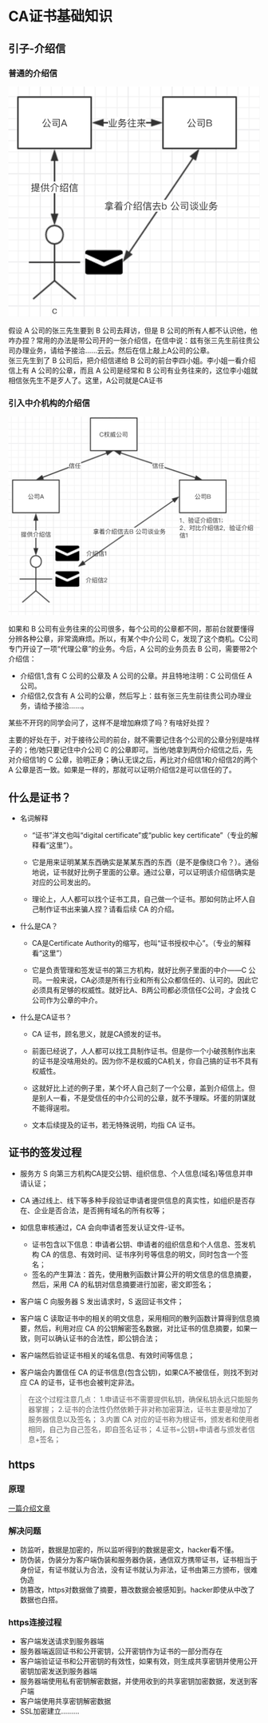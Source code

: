 # CA证书基础知识

## 引子-介绍信

### 普通的介绍信


![](./assets/2018-07-29-18-26-56.png)  

假设 A 公司的张三先生要到 B 公司去拜访，但是 B 公司的所有人都不认识他，他咋办捏？常用的办法是带公司开的一张介绍信，在信中说：兹有张三先生前往贵公司办理业务，请给予接洽......云云。然后在信上敲上A公司的公章。   
张三先生到了 B 公司后，把介绍信递给 B 公司的前台李四小姐。李小姐一看介绍信上有 A 公司的公章，而且 A 公司是经常和 B 公司有业务往来的，这位李小姐就相信张先生不是歹人了。这里，A公司就是CA证书

### 引入中介机构的介绍信  

![](./assets/2018-07-29-18-33-58.png)

如果和 B 公司有业务往来的公司很多，每个公司的公章都不同，那前台就要懂得分辨各种公章，非常滴麻烦。所以，有某个中介公司 C，发现了这个商机。C公司专门开设了一项“代理公章”的业务。今后，A 公司的业务员去 B 公司，需要带2个介绍信：  

* 介绍信1,含有 C 公司的公章及 A 公司的公章。并且特地注明：C 公司信任 A 公司。
* 介绍信2,仅含有 A 公司的公章，然后写上：兹有张三先生前往贵公司办理业务，请给予接洽......。

某些不开窍的同学会问了，这样不是增加麻烦了吗？有啥好处捏？

主要的好处在于，对于接待公司的前台，就不需要记住各个公司的公章分别是啥样子的；他/她只要记住中介公司 C 的公章即可。当他/她拿到两份介绍信之后，先对介绍信1的 C 公章，验明正身；确认无误之后，再比对介绍信1和介绍信2的两个 A 公章是否一致。如果是一样的，那就可以证明介绍信2是可以信任的了。


## 什么是证书？

* 名词解释

    * “证书”洋文也叫“digital certificate”或“public key certificate”（专业的解释看“这里”）。

    * 它是用来证明某某东西确实是某某东西的东西（是不是像绕口令？）。通俗地说，证书就好比例子里面的公章。通过公章，可以证明该介绍信确实是对应的公司发出的。

    * 理论上，人人都可以找个证书工具，自己做一个证书。那如何防止坏人自己制作证书出来骗人捏？请看后续 CA 的介绍。

* 什么是CA？ 

    * CA是Certificate Authority的缩写，也叫“证书授权中心”。（专业的解释看“这里”）

    * 它是负责管理和签发证书的第三方机构，就好比例子里面的中介——C 公司。一般来说，CA必须是所有行业和所有公众都信任的、认可的。因此它必须具有足够的权威性。就好比A、B两公司都必须信任C公司，才会找 C 公司作为公章的中介。

* 什么是CA证书？

    * CA 证书，顾名思义，就是CA颁发的证书。

    * 前面已经说了，人人都可以找工具制作证书。但是你一个小破孩制作出来的证书是没啥用处的。因为你不是权威的CA机关，你自己搞的证书不具有权威性。

    * 这就好比上述的例子里，某个坏人自己刻了一个公章，盖到介绍信上。但是别人一看，不是受信任的中介公司的公章，就不予理睬。坏蛋的阴谋就不能得逞啦。

    * 文本后续提及的证书，若无特殊说明，均指 CA 证书。

## 证书的签发过程

* 服务方 S 向第三方机构CA提交公钥、组织信息、个人信息(域名)等信息并申请认证；

* CA 通过线上、线下等多种手段验证申请者提供信息的真实性，如组织是否存在、企业是否合法，是否拥有域名的所有权等；

* 如信息审核通过，CA 会向申请者签发认证文件-证书。
    * 证书包含以下信息：申请者公钥、申请者的组织信息和个人信息、签发机构 CA 的信息、有效时间、证书序列号等信息的明文，同时包含一个签名；
    * 签名的产生算法：首先，使用散列函数计算公开的明文信息的信息摘要，然后，采用 CA 的私钥对信息摘要进行加密，密文即签名；

* 客户端 C 向服务器 S 发出请求时，S 返回证书文件；

* 客户端 C 读取证书中的相关的明文信息，采用相同的散列函数计算得到信息摘要，然后，利用对应 CA 的公钥解密签名数据，对比证书的信息摘要，如果一致，则可以确认证书的合法性，即公钥合法；

* 客户端然后验证证书相关的域名信息、有效时间等信息；

* 客户端会内置信任 CA 的证书信息(包含公钥)，如果CA不被信任，则找不到对应 CA 的证书，证书也会被判定非法。

> 在这个过程注意几点：
> 1.申请证书不需要提供私钥，确保私钥永远只能服务器掌握；
> 2.证书的合法性仍然依赖于非对称加密算法，证书主要是增加了服务器信息以及签名；
> 3.内置 CA 对应的证书称为根证书，颁发者和使用者相同，自己为自己签名，即自签名证书；
> 4.证书=公钥+申请者与颁发者信息+签名；


## https 

### 原理

[一篇介绍文章](https://www.cnblogs.com/zhangshitong/p/6478721.html)

### 解决问题

* 防监听，数据是加密的，所以监听得到的数据是密文，hacker看不懂。
* 防伪装，伪装分为客户端伪装和服务器伪装，通信双方携带证书，证书相当于身份证，有证书就认为合法，没有证书就认为非法，证书由第三方颁布，很难伪造
* 防篡改，https对数据做了摘要，篡改数据会被感知到。hacker即使从中改了数据也白搭。

### https连接过程

* 客户端发送请求到服务器端
* 服务器端返回证书和公开密钥，公开密钥作为证书的一部分而存在
* 客户端验证证书和公开密钥的有效性，如果有效，则生成共享密钥并使用公开密钥加密发送到服务器端
* 服务器端使用私有密钥解密数据，并使用收到的共享密钥加密数据，发送到客户端
* 客户端使用共享密钥解密数据
* SSL加密建立………